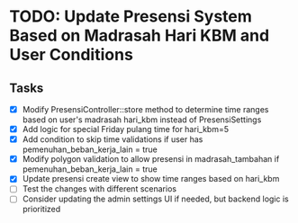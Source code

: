 # TODO: Update Presensi System Based on Madrasah Hari KBM and User Conditions

## Tasks
- [x] Modify PresensiController::store method to determine time ranges based on user's madrasah hari_kbm instead of PresensiSettings
- [x] Add logic for special Friday pulang time for hari_kbm=5
- [x] Add condition to skip time validations if user has pemenuhan_beban_kerja_lain = true
- [x] Modify polygon validation to allow presensi in madrasah_tambahan if pemenuhan_beban_kerja_lain = true
- [x] Update presensi create view to show time ranges based on hari_kbm
- [ ] Test the changes with different scenarios
- [ ] Consider updating the admin settings UI if needed, but backend logic is prioritized
